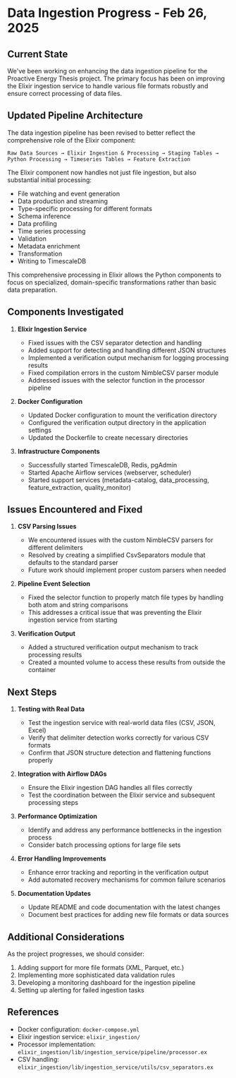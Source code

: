 # Data Ingestion Progress - Feb 26, 2025

## Current State

We've been working on enhancing the data ingestion pipeline for the Proactive Energy Thesis project. The primary focus has been on improving the Elixir ingestion service to handle various file formats robustly and ensure correct processing of data files.

## Updated Pipeline Architecture

The data ingestion pipeline has been revised to better reflect the comprehensive role of the Elixir component:

```
Raw Data Sources → Elixir Ingestion & Processing → Staging Tables → Python Processing → Timeseries Tables → Feature Extraction
```

The Elixir component now handles not just file ingestion, but also substantial initial processing:
- File watching and event generation
- Data production and streaming
- Type-specific processing for different formats
- Schema inference
- Data profiling
- Time series processing
- Validation
- Metadata enrichment
- Transformation
- Writing to TimescaleDB

This comprehensive processing in Elixir allows the Python components to focus on specialized, domain-specific transformations rather than basic data preparation.

## Components Investigated

1. **Elixir Ingestion Service**
   - Fixed issues with the CSV separator detection and handling
   - Added support for detecting and handling different JSON structures
   - Implemented a verification output mechanism for logging processing results
   - Fixed compilation errors in the custom NimbleCSV parser module
   - Addressed issues with the selector function in the processor pipeline

2. **Docker Configuration**
   - Updated Docker configuration to mount the verification directory
   - Configured the verification output directory in the application settings
   - Updated the Dockerfile to create necessary directories

3. **Infrastructure Components**
   - Successfully started TimescaleDB, Redis, pgAdmin
   - Started Apache Airflow services (webserver, scheduler)
   - Started support services (metadata-catalog, data_processing, feature_extraction, quality_monitor)

## Issues Encountered and Fixed

1. **CSV Parsing Issues**
   - We encountered issues with the custom NimbleCSV parsers for different delimiters
   - Resolved by creating a simplified CsvSeparators module that defaults to the standard parser
   - Future work should implement proper custom parsers when needed

2. **Pipeline Event Selection**
   - Fixed the selector function to properly match file types by handling both atom and string comparisons
   - This addresses a critical issue that was preventing the Elixir ingestion service from starting

3. **Verification Output**
   - Added a structured verification output mechanism to track processing results
   - Created a mounted volume to access these results from outside the container

## Next Steps

1. **Testing with Real Data**
   - Test the ingestion service with real-world data files (CSV, JSON, Excel)
   - Verify that delimiter detection works correctly for various CSV formats
   - Confirm that JSON structure detection and flattening functions properly

2. **Integration with Airflow DAGs**
   - Ensure the Elixir ingestion DAG handles all files correctly
   - Test the coordination between the Elixir service and subsequent processing steps

3. **Performance Optimization**
   - Identify and address any performance bottlenecks in the ingestion process
   - Consider batch processing options for large file sets

4. **Error Handling Improvements**
   - Enhance error tracking and reporting in the verification output
   - Add automated recovery mechanisms for common failure scenarios

5. **Documentation Updates**
   - Update README and code documentation with the latest changes
   - Document best practices for adding new file formats or data sources

## Additional Considerations

As the project progresses, we should consider:

1. Adding support for more file formats (XML, Parquet, etc.)
2. Implementing more sophisticated data validation rules
3. Developing a monitoring dashboard for the ingestion pipeline
4. Setting up alerting for failed ingestion tasks

## References

- Docker configuration: `docker-compose.yml`
- Elixir ingestion service: `elixir_ingestion/`
- Processor implementation: `elixir_ingestion/lib/ingestion_service/pipeline/processor.ex`
- CSV handling: `elixir_ingestion/lib/ingestion_service/utils/csv_separators.ex`
